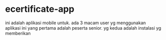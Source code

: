 # ecertificate-app

ini adalah aplikasi mobile untuk.  ada 3 macam user yg menggunakan aplikasi ini yang pertama adalah peserta
senior. yg kedua adalah instalasi yg memberikan  